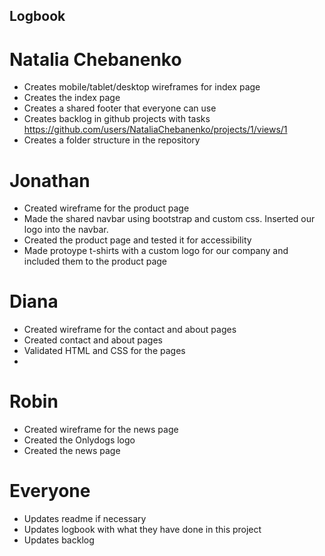 ## Logbook
# Natalia Chebanenko
- Creates mobile/tablet/desktop wireframes for index page
- Creates the index page
- Creates a shared footer that everyone can use
- Creates backlog in github projects with tasks https://github.com/users/NataliaChebanenko/projects/1/views/1
- Creates a folder structure in the repository

# Jonathan
- Created wireframe for the product page
- Made the shared navbar using bootstrap and custom css. Inserted our logo into the navbar.
- Created the product page and tested it for accessibility
- Made protoype t-shirts with a custom logo for our company and included them to the product page


# Diana
- Created wireframe for the contact and about pages
- Created contact and about pages
- Validated HTML and CSS for the pages
-
# Robin
- Created wireframe for the news page
- Created the Onlydogs logo
- Created the news page

# Everyone
- Updates readme if necessary
- Updates logbook with what they have done in this project
- Updates backlog
